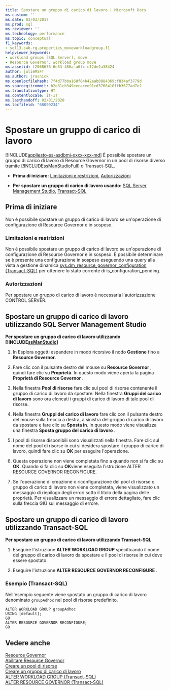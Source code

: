 ```yaml
---
title: Spostare un gruppo di carico di lavoro | Microsoft Docs
ms.custom: ''
ms.date: 03/03/2017
ms.prod: sql
ms.reviewer: ''
ms.technology: performance
ms.topic: conceptual
f1_keywords:
- sql13.swb.rg.properties_moveworkloadgroup.f1
helpviewer_keywords:
- workload groups [SQL Server], move
- Resource Governor, workload group move
ms.assetid: f2068636-6e53-486a-a6fc-c12de2a38424
author: julieMSFT
ms.author: jrasnick
ms.openlocfilehash: 7f4d77bba168f84b42aab0884369cf834af3779d
ms.sourcegitcommit: b2e81cb349eecacee91cd3766410ffb3677ad7e2
ms.translationtype: HT
ms.contentlocale: it-IT
ms.lasthandoff: 02/01/2020
ms.locfileid: "68099234"
---
```

# <a name="move-a-workload-group"></a>Spostare un gruppo di carico di lavoro
[!INCLUDE[appliesto-ss-asdbmi-xxxx-xxx-md](../../includes/appliesto-ss-asdbmi-xxxx-xxx-md.md)]
  È possibile spostare un gruppo di carico di lavoro di Resource Governor in un pool di risorse diverso tramite [!INCLUDE[ssManStudioFull](../../includes/ssmanstudiofull-md.md)] o Transact-SQL.  
  
-   **Prima di iniziare:**  [Limitazioni e restrizioni](#LimitationsRestrictions), [Autorizzazioni](#Permissions)  
  
-   **Per spostare un gruppo di carico di lavoro usando:**  [SQL Server Management Studio](#MoveWGSSMS), [Transact-SQL](#MoveWGTSQL)  
  
##  <a name="BeforeYouBegin"></a> Prima di iniziare  
 Non è possibile spostare un gruppo di carico di lavoro se un'operazione di configurazione di Resource Governor è in sospeso.  
  
###  <a name="LimitationsRestrictions"></a> Limitazioni e restrizioni  
 Non è possibile spostare un gruppo di carico di lavoro se un'operazione di configurazione di Resource Governor è in sospeso. È possibile determinare se è presente una configurazione in sospeso eseguendo una query alla vista a gestione dinamica [sys.dm_resource_governor_configuration &#40;Transact-SQL&#41;](../../relational-databases/system-dynamic-management-views/sys-dm-resource-governor-configuration-transact-sql.md) per ottenere lo stato corrente di is_configuration_pending.  
  
###  <a name="Permissions"></a> Autorizzazioni  
 Per spostare un gruppo di carico di lavoro è necessaria l'autorizzazione CONTROL SERVER.  
  
##  <a name="MoveWGSSMS"></a> Spostare un gruppo di carico di lavoro utilizzando SQL Server Management Studio  
 **Per spostare un gruppo di carico di lavoro utilizzando [!INCLUDE[ssManStudio](../../includes/ssmanstudio-md.md)]**  
  
1.  In Esplora oggetti espandere in modo ricorsivo il nodo **Gestione** fino a **Resource Governor**.  
  
2.  Fare clic con il pulsante destro del mouse su **Resource Governor** , quindi fare clic su **Proprietà**. In questo modo viene aperta la pagina **Proprietà di Resource Governor** .  
  
3.  Nella finestra **Pool di risorse** fare clic sul pool di risorse contenente il gruppo di carico di lavoro da spostare. Nella finestra **Gruppi del carico di lavoro** sono ora elencati i gruppi di carico di lavoro di tale pool di risorse.  
  
4.  Nella finestra **Gruppi del carico di lavoro** fare clic con il pulsante destro del mouse sulla freccia a destra, a sinistra del gruppo di carico di lavoro da spostare e fare clic su **Sposta in**. In questo modo viene visualizza una finestra **Sposta gruppo del carico di lavoro** .  
  
5.  I pool di risorse disponibili sono visualizzati nella finestra. Fare clic sul nome del pool di risorse in cui si desidera spostare il gruppo di carico di lavoro, quindi fare clic su **OK** per eseguire l'operazione.  
  
6.  Questa operazione non viene completata fino a quando non si fa clic su **OK**. Quando si fa clic su **OK**viene eseguita l'istruzione ALTER RESOURCE GOVERNOR RECONFIGURE.  
  
7.  Se l'operazione di creazione o riconfigurazione del pool di risorse o gruppo di carico di lavoro non viene completata, viene visualizzato un messaggio di riepilogo degli errori sotto il titolo della pagina delle proprietà. Per visualizzare un messaggio di errore dettagliato, fare clic sulla freccia GIÙ sul messaggio di errore.  
  
##  <a name="MoveWGTSQL"></a> Spostare un gruppo di carico di lavoro utilizzando Transact-SQL  
 **Per spostare un gruppo di carico di lavoro utilizzando Transact-SQL**  
  
1.  Eseguire l'istruzione **ALTER WORKLOAD GROUP** specificando il nome del gruppo di carico di lavoro da spostare e il pool di risorse in cui deve essere spostato.  
  
2.  Eseguire l'istruzione **ALTER RESOURCE GOVERNOR RECONFIGURE** .  
  
### <a name="example-transact-sql"></a>Esempio (Transact-SQL)  
 Nell'esempio seguente viene spostato un gruppo di carico di lavoro denominato `groupAdhoc` nel pool di risorse predefinito.  
  
```  
ALTER WORKLOAD GROUP groupAdhoc  
USING [default];  
GO  
ALTER RESOURCE GOVERNOR RECONFIGURE;  
GO  
```  
  
## <a name="see-also"></a>Vedere anche  
 [Resource Governor](../../relational-databases/resource-governor/resource-governor.md)   
 [Abilitare Resource Governor](../../relational-databases/resource-governor/enable-resource-governor.md)   
 [Creare un pool di risorse](../../relational-databases/resource-governor/create-a-resource-pool.md)   
 [Creare un gruppo di carico di lavoro](../../relational-databases/resource-governor/create-a-workload-group.md)   
 [ALTER WORKLOAD GROUP &#40;Transact-SQL&#41;](../../t-sql/statements/alter-workload-group-transact-sql.md)   
 [ALTER RESOURCE GOVERNOR &#40;Transact-SQL&#41;](../../t-sql/statements/alter-resource-governor-transact-sql.md)  
  
  
